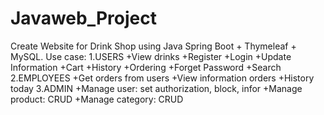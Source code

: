﻿# Javaweb_Project
Create Website for Drink Shop using Java Spring Boot + Thymeleaf + MySQL.
Use case:
1.USERS
+View drinks
+Register
+Login
+Update Information
+Cart
+History 
+Ordering
+Forget Password
+Search
2.EMPLOYEES
+Get orders from users
+View information orders
+History today
3.ADMIN
+Manage user: set authorization, block, infor
+Manage product: CRUD
+Manage category: CRUD
